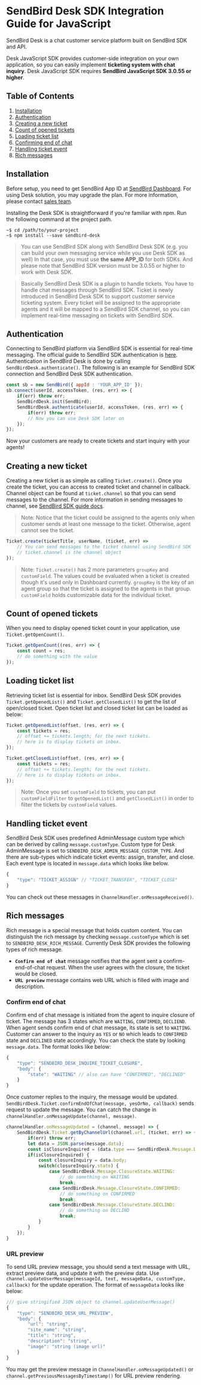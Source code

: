 SendBird Desk SDK Integration Guide for JavaScript
===========
SendBird Desk is a chat customer service platform built on SendBird SDK and API.

Desk JavaScript SDK provides customer-side integration on your own application, so you can easily implement **ticketing system with chat inquiry**. Desk JavaScript SDK requires **SendBird JavaScript SDK 3.0.55 or higher**.

## Table of Contents

  1. [Installation](#installation)
  1. [Authentication](#authentication)
  1. [Creating a new ticket](#creating-a-new-ticket)
  1. [Count of opened tickets](#count-of-opened-tickets)
  1. [Loading ticket list](#loading-ticket-list)
  1. [Confirming end of chat](#confirming-end-of-chat)
  1. [Handling ticket event](#handling-ticket-event)
  1. [Rich messages](#rich-messages)
  
## Installation

Before setup, you need to get SendBird App ID at [SendBird Dashboard](https://dashboard.sendbird.com). For using Desk solution, you may upgrade the plan. For more information, please contact [sales team](https://sendbird.com/contact-sales).

Installing the Desk SDK is straightforward if you're familiar with npm. Run the following command at the project path.
```
~$ cd /path/to/your-project
~$ npm install --save sendbird-desk
```

> You can use SendBird SDK along with SendBird Desk SDK (e.g. you can build your own messaging service while you use Desk SDK as well) In that case, you must use **the same APP_ID** for both SDKs. And please note that SendBird SDK version must be 3.0.55 or higher to work with Desk SDK.

> Basically SendBird Desk SDK is a plugin to handle tickets. You have to handle chat messages through SendBird SDK. Ticket is newly introduced in SendBird Desk SDK to support customer service ticketing system. Every ticket will be assigned to the appropriate agents and it will be mapped to a SendBird SDK channel, so you can implement real-time messaging on tickets with SendBird SDK.


## Authentication

Connecting to SendBird platform via SendBird SDK is essential for real-time messaging. The official guide to SendBird SDK authentication is [here](https://docs.sendbird.com/android#authentication_2_authentication).
Authentication in SendBird Desk is done by calling `SendBirdDesk.authenticate()`. The following is an example for SendBird SDK connection and SendBird Desk SDK authentication.
```js
const sb = new SendBird({ appId : 'YOUR_APP_ID' });
sb.connect(userId, accessToken, (res, err) => {
    if(err) throw err;
    SendBirdDesk.init(SendBird);
    SendBirdDesk.authenticate(userId, accessToken, (res, err) => {
        if(err) throw err;    
        // Now you can use Desk SDK later on
    });
});
```
  
Now your customers are ready to create tickets and start inquiry with your agents!

## Creating a new ticket

Creating a new ticket is as simple as calling `Ticket.create()`. Once you create the ticket, you can access to created ticket and channel in callback. Channel object can be found at `ticket.channel` so that you can send messages to the channel. For more information in sending messages to channel, see [SendBird SDK guide docs](https://docs.sendbird.com/android#group_channel_3_sending_messages).

> Note: Notice that the ticket could be assigned to the agents only when customer sends at least one message to the ticket. Otherwise, agent cannot see the ticket.

```js
Ticket.create(ticketTitle, userName, (ticket, err) =>
    // You can send messages to the ticket channel using SendBird SDK
    // ticket.channel is the channel object
});
```

> Note: `Ticket.create()` has 2 more parameters `groupKey` and `customField`. The values could be evaluated when a ticket is created though it's used only in Dashboard currently. `groupKey` is the key of an agent group so that the ticket is assigned to the agents in that group. `customField` holds customizable data for the individual ticket.

## Count of opened tickets
When you need to display opened ticket count in your application, use `Ticket.getOpenCount()`.
```js
Ticket.getOpenCount((res, err) => {
    const count = res;
    // do something with the value
});
```

## Loading ticket list
Retrieving ticket list is essential for inbox. SendBird Desk SDK provides `Ticket.getOpenedList()` and `Ticket.getClosedList()` to get the list of open/closed ticket. Open ticket list and closed ticket list can be loaded as below:
```js
Ticket.getOpenedList(offset, (res, err) => {
    const tickets = res;
    // offset += tickets.length; for the next tickets.
    // here is to display tickets on inbox.
});
```

```js
Ticket.getClosedList(offset, (res, err) => {
    const tickets = res;
    // offset += tickets.length; for the next tickets.
    // here is to display tickets on inbox.
});
```

> Note: Once you set `customField` to tickets, you can put `customFieldFilter` to `getOpenedList()` and `getClosedList()` in order to filter the tickets by `customField` values.

## Handling ticket event
SendBird Desk SDK uses predefined AdminMessage custom type which can be derived by calling `message.customType`. Custom type for Desk AdminMessage is set to `SENDBIRD_DESK_ADMIN_MESSAGE_CUSTOM_TYPE`. And there are sub-types which indicate ticket events: assign, transfer, and close. Each event type is located in `message.data` which looks like below.

```js
{
    "type": "TICKET_ASSIGN" // "TICKET_TRANSFER", "TICKET_CLOSE"
}
```
You can check out these messages in `ChannelHandler.onMessageReceived()`.

## Rich messages

Rich message is a special message that holds custom content. You can distinguish the rich message by checking `message.customType` which is set to `SENDBIRD_DESK_RICH_MESSAGE`. Currently Desk SDK provides the following types of rich message.

- **`Confirm end of chat`** message notifies that the agent sent a confirm-end-of-chat request. When the user agrees with the closure, the ticket would be closed.
- **`URL preview`** message contains web URL which is filled with image and description.

### Confirm end of chat

Confirm end of chat message is initiated from the agent to inquire closure of ticket. The message has 3 states which are `WAITING`, `CONFIRMED`, `DECLIEND`. When agent sends confirm end of chat message, its state is set to `WAITING`. Customer can answer to the inquiry as `YES` or `NO` which leads to `CONFIRMED` state and `DECLINED` state accordingly. You can check the state by looking `message.data`. The format looks like below:

```js
{
    "type": "SENDBIRD_DESK_INQUIRE_TICKET_CLOSURE",
    "body": {
        "state": "WAITING" // also can have "CONFIRMED", "DECLINED"
    }
}
```

Once customer replies to the inquiry, the message would be updated. `SendBirdDesk.Ticket.confirmEndOfChat(message, yesOrNo, callback)` sends request to update the message. You can catch the change in `channelHandler.onMessageUpdate(channel, message)`.

```js
channelHandler.onMessageUpdated = (channel, message) => {
    SendBirdDesk.Ticket.getByChannelUrl(channel.url, (ticket, err) => {
        if(err) throw err;
        let data = JSON.parse(message.data);
        const isClosureInquired = (data.type === SendBirdDesk.Message.DataType.TICKET_INQUIRE_CLOSURE);
        if(isClosureInquired) {
            const closureInquiry = data.body;
            switch(closureInquiry.state) {
                case SendBirdDesk.Message.ClosureState.WAITING:
                    // do something on WAITING
                    break;
                case SendBirdDesk.Message.ClosureState.CONFIRMED:
                    // do something on CONFIRMED
                    break;
                case SendBirdDesk.Message.ClosureState.DECLIND:
                    // do something on DECLIND
                    break;
            }
        }
    });
}
```

### URL preview

To send URL preview message, you should send a text message with URL, extract preview data, and update it with the preview data. Use `channel.updateUserMessage(messageId, text, messageData, customType, callback)` for the update operation. The format of `messageData` looks like below:

```js
/// give stringified JSON object to channel.updateUserMessage()
{
    "type": "SENDBIRD_DESK_URL_PREVIEW",
    "body": {
        "url": "string",
        "site_name": "string",
        "title": "string",
        "description": "string",
        "image": "string (image url)"
    }
}
```

You may get the preview message in `ChannelHandler.onMessageUpdated()` or `channel.getPreviousMessagesByTimestamp()` for URL preview rendering.